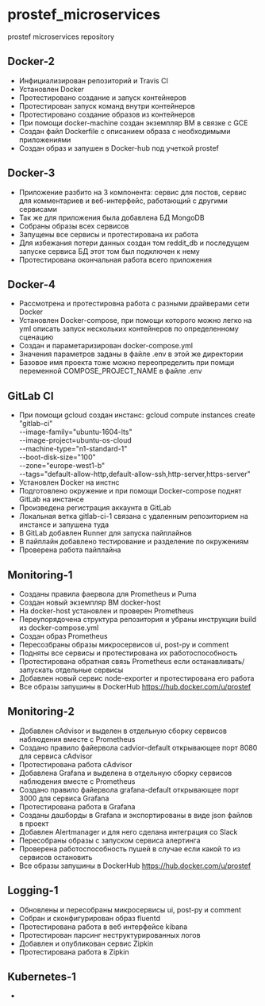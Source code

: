 # prostef_microservices
prostef microservices repository

## Docker-2
- Инфициализирован репозиторий и Travis CI
- Установлен Docker
- Протестировано создание и запуск контейнеров
- Протестирован запуск команд внутри контейнеров
- Протестировано создание образов из контейнеров
- При помощи docker-machine создан экземпляр ВМ в связке с GCE
- Создан файл Dockerfile с описанием образа с необходимыми приложениями
- Создан образ и запушен в Docker-hub под учеткой prostef

## Docker-3
- Приложение разбито на 3 компонента: сервис для постов, сервис для комментариев и веб-интерфейс, работающий с другими сервисами
- Так же для приложения была добавлена БД MongoDB
- Собраны образы всех сервисов
- Запущены все сервисы и протестирована их работа
- Для избежания потери данных создан том reddit_db и последущем запуске сервиса БД этот том был подключен к нему
- Протестирована окончальная работа всего приложения

## Docker-4
- Рассмотрена и протестировна работа с разными драйверами сети Docker
- Установлен Docker-compose, при помощи которого можно легко на yml описать запуск нескольких контейнеров по определенному сценацию
- Создан и параметаризирован docker-compose.yml
- Значения параметров заданы в файле .env в этой же директории
- Базовое имя проекта тоже можно переопределить при помщи переменной COMPOSE_PROJECT_NAME в файле .env

## GitLab CI
- При помощи gcloud создан инстанс: gcloud compute instances create "gitlab-ci" \
        --image-family="ubuntu-1604-lts" \
        --image-project=ubuntu-os-cloud \
        --machine-type="n1-standard-1" \
        --boot-disk-size="100" \
        --zone="europe-west1-b" \
        --tags="default-allow-http,default-allow-ssh,http-server,https-server"
- Установлен Docker на инстнс
- Подготовлено окружение и при помощи Docker-compose поднят GitLab на инстансе
- Произведена регистрация аккаунта в GitLab
- Локальная ветка gitlab-ci-1 связана с удаленным репозиторием на инстансе и запушена туда
- В GitLab добавлен Runner для запуска пайплайнов
- В пайплайн добавлено тестирование и разделение по окружениям
- Проверена работа пайплайна

## Monitoring-1
- Созданы правила фаервола для Prometheus и Puma
- Создан новый экземпляр ВМ docker-host
- На docker-host установлен и проверен Prometheus
- Переупорядочена структура репозитория и убраны инструкции build из docker-compose.yml
- Создан образ Prometheus
- Пересозбраны образы микросервисов ui, post-py и comment
- Подняты все сервисы и протестирована их работоспособность
- Протестирована обратная связь Prometheus если останавливать/запускать отдельные сервисы
- Добавлен новый сервис node-exporter и протестирована его работа
- Все образы запушины в DockerHub https://hub.docker.com/u/prostef

## Monitoring-2
- Добавлен cAdvisor и выделен в отдельную сборку сервисов наблюдения вместе с Prometheus
- Создано правило файервола cadvior-default открывающее порт 8080 для сервиса cAdvisor
- Протестирована работа cAdvisor
- Добавлена Grafana и выделена в отдельную сборку сервисов наблюдения вместе с Prometheus
- Создано правило файервола grafana-default открывающее порт 3000 для сервиса Grafana
- Протестирована работа в Grafana
- Созданы дашборды в Grafana и экспортированы в виде json файлов в проект
- Добавлен Alertmanager и для него сделана интеграция со Slack
- Пересобраны образы с запуском сервиса алертинга
- Проверена работоспособность пушей в случае если какой то из сервисов остановить
- Все образы запушины в DockerHub https://hub.docker.com/u/prostef

## Logging-1
- Обновлены и пересобраны микросервисы ui, post-py и comment
- Собран и сконфигурирован образ fluentd
- Протестирована работа в веб интерфейсе kibana
- Протестирован парсинг неструктурированных логов
- Добавлен и опубликован сервис Zipkin
- Протестирована работа в Zipkin

## Kubernetes-1
-

